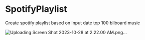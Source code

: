 # SpotifyPlaylist
 Create spotify playlist based on input date top 100 bilboard music

 
![Uploading Screen Shot 2023-10-28 at 2.22.00 AM.png…]()
